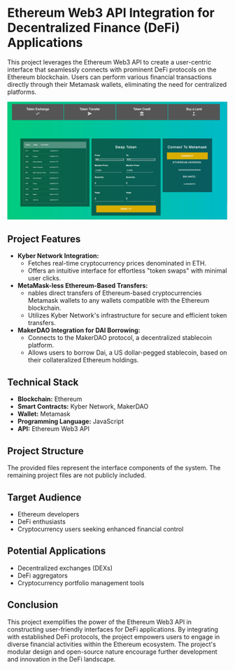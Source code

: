 
# Ethereum Web3 API Integration for Decentralized Finance (DeFi) Applications

This project leverages the Ethereum Web3 API to create a user-centric interface that seamlessly connects with prominent DeFi protocols on the Ethereum blockchain. Users can perform various financial transactions directly through their Metamask wallets, eliminating the need for centralized platforms.

![Home Page](/screenshots/home_page.png)

## Project Features

* **Kyber Network Integration:**
    * Fetches real-time cryptocurrency prices denominated in ETH.
    * Offers an intuitive interface for effortless "token swaps" with minimal user clicks.
* **MetaMask-less Ethereum-Based Transfers:**
    * nables direct transfers of Ethereum-based cryptocurrencies Metamask wallets to any wallets compatible with the Ethereum blockchain.
    * Utilizes Kyber Network's infrastructure for secure and efficient token transfers.
* **MakerDAO Integration for DAI Borrowing:**
    * Connects to the MakerDAO protocol, a decentralized stablecoin platform.
    * Allows users to borrow Dai, a US dollar-pegged stablecoin, based on their collateralized Ethereum holdings.

## Technical Stack

* **Blockchain:** Ethereum
* **Smart Contracts:** Kyber Network, MakerDAO
* **Wallet:** Metamask
* **Programming Language:** JavaScript
* **API:** Ethereum Web3 API

## Project Structure

The provided files represent the interface components of the system. The remaining project files are not publicly included.

## Target Audience

* Ethereum developers
* DeFi enthusiasts
* Cryptocurrency users seeking enhanced financial control

## Potential Applications

* Decentralized exchanges (DEXs)
* DeFi aggregators
* Cryptocurrency portfolio management tools

## Conclusion

This project exemplifies the power of the Ethereum Web3 API in constructing user-friendly interfaces for DeFi applications. By integrating with established DeFi protocols, the project empowers users to engage in diverse financial activities within the Ethereum ecosystem. The project's modular design and open-source nature encourage further development and innovation in the DeFi landscape.